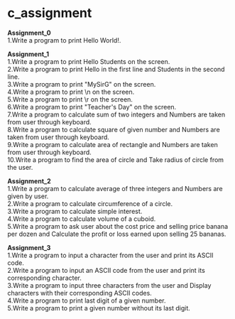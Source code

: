 # c_assignment

<b> Assignment_0 </b>
<br>
1.Write a program to print Hello World!.<br>

<b> Assignment_1 </b>
<br>
1.Write a program to print Hello Students on the screen.<br>
2.Write a program to print Hello in the first line and Students in the second line.<br>
3.Write a program to print "MySirG" on the screen.<br>
4.Write a program to print \n on the screen.<br>
5.Write a program to print \r on the screen.<br>
6.Write a program to print "Teacher's Day" on the screen.<br>
7.Write a program to calculate sum of two integers and Numbers are taken from user through keyboard.<br>
8.Write a program to calculate square of given number and Numbers are taken from user through keyboard.<br>
9.Write a program to calculate area of rectangle and Numbers are taken from user through keyboard.<br>
10.Write a program to find the area of circle and Take radius of circle from the user.<br>

<b> Assignment_2 </b>
<br>
1.Write a program to calculate average of three integers and Numbers are given by user.<br>
2.Write a program to calculate circumference of a circle.<br>
3.Write a program to calculate simple interest.<br>
4.Write a program to calculate volume of a cuboid.<br>
5.Write a program to ask user about the cost price and selling price banana per dozen and Calculate the profit or loss earned upon selling 25 bananas.<br>

<b> Assignment_3 </b>
<br>
1.Write a program to input a character from the user and print its ASCII code.<br>
2.Write a program to input an ASCII code from the user and print its corresponding character.<br>
3.Write a program to input three characters from the user and Display characters with their corresponding ASCII codes.<br>
4.Write a program to print last digit of a given number.<br>
5.Write a program to print a given number without its last digit.<br>

